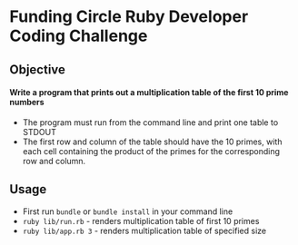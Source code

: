 # Funding Circle Ruby Developer Coding Challenge

## Objective
#### Write a program that prints out a multiplication table of the first 10 prime numbers
- The program must run from the command line and print one table to STDOUT
- The first row and column of the table should have the 10 primes, with each cell containing the product of the primes for the corresponding row and column.

## Usage
- First run `bundle` or `bundle install` in your command line
- `ruby lib/run.rb` - renders multiplication table of first 10 primes
- `ruby lib/app.rb 3` - renders multiplication table of specified size

